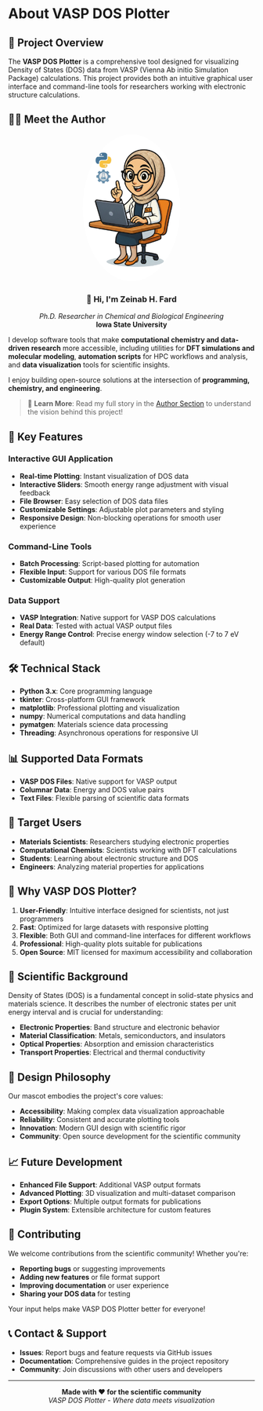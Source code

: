 # About VASP DOS Plotter

## 🎯 Project Overview

The **VASP DOS Plotter** is a comprehensive tool designed for visualizing Density of States (DOS) data from VASP (Vienna Ab initio Simulation Package) calculations. This project provides both an intuitive graphical user interface and command-line tools for researchers working with electronic structure calculations.

## 👨‍🔬 Meet the Author

<div align="center">
  <img src="DrZ.png" alt="Zeinab H. Fard" width="200" height="300" style="border-radius: 50%;">
  <br>
  <h3>👋 Hi, I'm <strong>Zeinab H. Fard</strong></h3>
  <p><em>Ph.D. Researcher in Chemical and Biological Engineering</em><br>
  <strong>Iowa State University</strong></p>
</div>

I develop software tools that make **computational chemistry and data-driven research** more accessible, including utilities for **DFT simulations and molecular modeling**, **automation scripts** for HPC workflows and analysis, and **data visualization** tools for scientific insights.

I enjoy building open-source solutions at the intersection of **programming, chemistry, and engineering**.

> 📖 **Learn More**: Read my full story in the [Author Section](AUTHOR.md) to understand the vision behind this project!


## 🚀 Key Features

### Interactive GUI Application
- **Real-time Plotting**: Instant visualization of DOS data
- **Interactive Sliders**: Smooth energy range adjustment with visual feedback
- **File Browser**: Easy selection of DOS data files
- **Customizable Settings**: Adjustable plot parameters and styling
- **Responsive Design**: Non-blocking operations for smooth user experience

### Command-Line Tools
- **Batch Processing**: Script-based plotting for automation
- **Flexible Input**: Support for various DOS file formats
- **Customizable Output**: High-quality plot generation

### Data Support
- **VASP Integration**: Native support for VASP DOS calculations
- **Real Data**: Tested with actual VASP output files
- **Energy Range Control**: Precise energy window selection (-7 to 7 eV default)

## 🛠️ Technical Stack

- **Python 3.x**: Core programming language
- **tkinter**: Cross-platform GUI framework
- **matplotlib**: Professional plotting and visualization
- **numpy**: Numerical computations and data handling
- **pymatgen**: Materials science data processing
- **Threading**: Asynchronous operations for responsive UI

## 📊 Supported Data Formats

- **VASP DOS Files**: Native support for VASP output
- **Columnar Data**: Energy and DOS value pairs
- **Text Files**: Flexible parsing of scientific data formats

## 🎯 Target Users

- **Materials Scientists**: Researchers studying electronic properties
- **Computational Chemists**: Scientists working with DFT calculations
- **Students**: Learning about electronic structure and DOS
- **Engineers**: Analyzing material properties for applications

## 🌟 Why VASP DOS Plotter?

1. **User-Friendly**: Intuitive interface designed for scientists, not just programmers
2. **Fast**: Optimized for large datasets with responsive plotting
3. **Flexible**: Both GUI and command-line interfaces for different workflows
4. **Professional**: High-quality plots suitable for publications
5. **Open Source**: MIT licensed for maximum accessibility and collaboration

## 🔬 Scientific Background

Density of States (DOS) is a fundamental concept in solid-state physics and materials science. It describes the number of electronic states per unit energy interval and is crucial for understanding:

- **Electronic Properties**: Band structure and electronic behavior
- **Material Classification**: Metals, semiconductors, and insulators
- **Optical Properties**: Absorption and emission characteristics
- **Transport Properties**: Electrical and thermal conductivity

## 🎨 Design Philosophy

Our mascot embodies the project's core values:
- **Accessibility**: Making complex data visualization approachable
- **Reliability**: Consistent and accurate plotting tools
- **Innovation**: Modern GUI design with scientific rigor
- **Community**: Open source development for the scientific community

## 📈 Future Development

- **Enhanced File Support**: Additional VASP output formats
- **Advanced Plotting**: 3D visualization and multi-dataset comparison
- **Export Options**: Multiple output formats for publications
- **Plugin System**: Extensible architecture for custom features

## 🤝 Contributing

We welcome contributions from the scientific community! Whether you're:
- **Reporting bugs** or suggesting improvements
- **Adding new features** or file format support
- **Improving documentation** or user experience
- **Sharing your DOS data** for testing

Your input helps make VASP DOS Plotter better for everyone!

## 📞 Contact & Support

- **Issues**: Report bugs and feature requests via GitHub issues
- **Documentation**: Comprehensive guides in the project repository
- **Community**: Join discussions with other users and developers

---

<div align="center">
  <strong>Made with ❤️ for the scientific community</strong>
  <br>
  <em>VASP DOS Plotter - Where data meets visualization</em>
</div>

